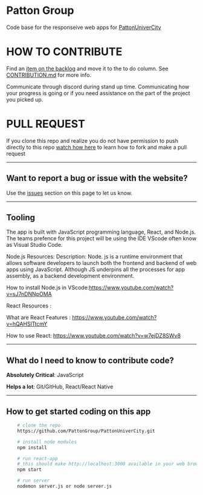 # Patton Group

Code base for the responseive web apps for [PattonUniverCity](https://pattonunivcity.com/)

# HOW TO CONTRIBUTE

Find an [item on the backlog](https://github.com/PattonGroup/PattonUniverCity/projects/1) and move it to the to do column. See [CONTRIBUTION.md](https://github.com/PattonGroup/PattonUniverCity/blob/main/CONTRIBUTION.md) for more info.

Communicate through discord during stand up time. Communicating how your progress is going or if you need assistance on the part of the project you picked up.

# PULL REQUEST

If you clone this repo and realize you do not have permission to push directly to this repo [watch how here](https://www.youtube.com/watch?v=rgbCcBNZcdQ) to learn how to fork and make a pull request

---

## Want to report a bug or issue with the website?

Use the [issues](https://github.com/PattonGroup/main-page/issues) section on this page to let us know.

---

## Tooling

The app is built with JavaScript programming language, React, and Node.js. The teams prefence for this project will be using the IDE VScode often know as Visual Studio Code.

Node.js Resources:
Description: Node. js is a runtime environment that allows software developers to launch
both the frontend and backend of web apps using JavaScript. Although JS underpins all the
processes for app assembly, as a backend development environment.

How to install Node.js in VScode:https://www.youtube.com/watch?v=sJ7nDNNpOMA

React Resources :

What are React Features : https://www.youtube.com/watch?v=hQAHSlTtcmY

How to use React: https://www.youtube.com/watch?v=w7ejDZ8SWv8

---

## What do I need to know to contribute code?

**Absolutely Critical**: JavaScript

**Helps a lot**: Git/GitHub, React/React Native

---

## How to get started coding on this app

```sh
    # clone the repo
    https://github.com/PattonGroup/PattonUniverCity.git

    # install node modules
    npm install

    # run react-app
    # this should make http://localhost:3000 available in your web browser
    npm start

    # run server
    nodemon server.js or node server.js
```
